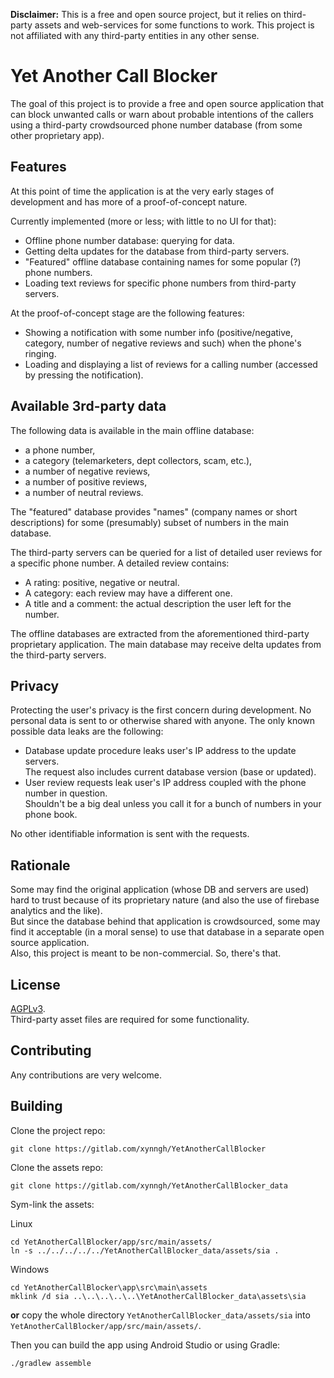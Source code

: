 **Disclaimer:** This is a free and open source project, but it relies on third-party assets and web-services for some functions to work. This project is not affiliated with any third-party entities in any other sense.


# Yet Another Call Blocker

The goal of this project is to provide a free and open source application that can block unwanted calls or warn about probable intentions of the callers using a third-party crowdsourced phone number database (from some other proprietary app).


## Features

At this point of time the application is at the very early stages of development and has more of a proof-of-concept nature.

Currently implemented (more or less; with little to no UI for that):

* Offline phone number database: querying for data.
* Getting delta updates for the database from third-party servers.
* "Featured" offline database containing names for some popular (?) phone numbers.
* Loading text reviews for specific phone numbers from third-party servers.

At the proof-of-concept stage are the following features:

* Showing a notification with some number info (positive/negative, category, number of negative reviews and such) when the phone's ringing.
* Loading and displaying a list of reviews for a calling number (accessed by pressing the notification).


## Available 3rd-party data

The following data is available in the main offline database:

* a phone number,
* a category (telemarketers, dept collectors, scam, etc.),
* a number of negative reviews,
* a number of positive reviews,
* a number of neutral reviews.

The "featured" database provides "names" (company names or short descriptions) for some (presumably) subset of numbers in the main database.

The third-party servers can be queried for a list of detailed user reviews for a specific phone number.
A detailed review contains:

* A rating: positive, negative or neutral.
* A category: each review may have a different one.
* A title and a comment: the actual description the user left for the number.

The offline databases are extracted from the aforementioned third-party proprietary application.
The main database may receive delta updates from the third-party servers.


## Privacy

Protecting the user's privacy is the first concern during development. No personal data is sent to or otherwise shared with anyone.
The only known possible data leaks are the following:

* Database update procedure leaks user's IP address to the update servers.  
  The request also includes current database version (base or updated).
* User review requests leak user's IP address coupled with the phone number in question.  
  Shouldn't be a big deal unless you call it for a bunch of numbers in your phone book.

No other identifiable information is sent with the requests.


## Rationale

Some may find the original application (whose DB and servers are used) hard to trust because of its proprietary nature (and also the use of firebase analytics and the like).  
But since the database behind that application is crowdsourced, some may find it acceptable (in a moral sense) to use that database in a separate open source application.  
Also, this project is meant to be non-commercial. So, there's that.


## License

[AGPLv3](https://www.gnu.org/licenses/agpl-3.0.en.html).  
Third-party asset files are required for some functionality.


## Contributing

Any contributions are very welcome.


## Building

Clone the project repo:

```
git clone https://gitlab.com/xynngh/YetAnotherCallBlocker
```

Clone the assets repo:

```
git clone https://gitlab.com/xynngh/YetAnotherCallBlocker_data
```

Sym-link the assets:

Linux
```
cd YetAnotherCallBlocker/app/src/main/assets/
ln -s ../../../../../YetAnotherCallBlocker_data/assets/sia .
```
Windows
```
cd YetAnotherCallBlocker\app\src\main\assets
mklink /d sia ..\..\..\..\..\YetAnotherCallBlocker_data\assets\sia
```

**or** copy the whole directory `YetAnotherCallBlocker_data/assets/sia` into `YetAnotherCallBlocker/app/src/main/assets/`.

Then you can build the app using Android Studio or using Gradle:

```
./gradlew assemble
```
